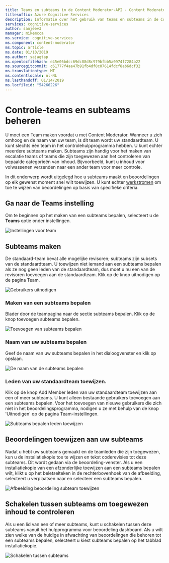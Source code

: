 ```yaml
---
title: Teams en subteams in de Content Moderator-API - Content Moderator beheren
titlesuffix: Azure Cognitive Services
description: Informatie over het gebruik van teams en subteams in de Content Moderator-API voor Cognitive Services.
services: cognitive-services
author: sanjeev3
manager: mikemcca
ms.service: cognitive-services
ms.component: content-moderator
ms.topic: article
ms.date: 01/10/2019
ms.author: sajagtap
ms.openlocfilehash: e45e06bdcc69dc88d8c979bfbb5a0974f7284b22
ms.sourcegitcommit: c61777f4aa47b91fb4df0c07614fdcf8ab6dcf32
ms.translationtype: MT
ms.contentlocale: nl-NL
ms.lasthandoff: 01/14/2019
ms.locfileid: "54266226"
---
```

# <a name="manage-review-teams-and-subteams"></a>Controle-teams en subteams beheren

U moet een Team maken voordat u met Content Moderator. Wanneer u zich omhoog en de naam van uw team, is dit team wordt uw standaardteam. U kunt slechts één team in het controlehulpprogramma hebben. U kunt echter meerdere subteams maken. Subteams zijn handig voor het maken van escalatie teams of teams die zijn toegewezen aan het controleren van bepaalde categorieën van inhoud. Bijvoorbeeld, kunt u inhoud voor volwassenen verzenden naar een ander team voor meer controle.

In dit onderwerp wordt uitgelegd hoe u subteams maakt en beoordelingen op elk gewenst moment snel wilt toewijzen. U kunt echter [werkstromen](workflows.md) om toe te wijzen van beoordelingen op basis van specifieke criteria.

## <a name="go-to-the-teams-setting"></a>Ga naar de Teams instelling

Om te beginnen op het maken van een subteams bepalen, selecteert u de **Teams** optie onder instellingen.

![Instellingen voor team](images/0-teams-1.png)

## <a name="create-subteams"></a>Subteams maken

De standaard-team bevat alle mogelijke revisoren; subteams zijn subsets van de standaardteam. U toewijzen niet iemand aan een subteams bepalen als ze nog geen leden van de standaardteam, dus moet u nu een van de revisoren toevoegen aan de standaardteam. Klik op de knop uitnodigen op de pagina Team.

![Gebruikers uitnodigen](images/invite-users.png)

### <a name="create-a-subteam"></a>Maken van een subteams bepalen
Blader door de teampagina naar de sectie subteams bepalen. Klik op de knop toevoegen subteams bepalen. 

![Toevoegen van subteams bepalen](images/1-teams-1.png)

### <a name="name-your-subteam"></a>Naam van uw subteams bepalen
Geef de naam van uw subteams bepalen in het dialoogvenster en klik op opslaan.

![De naam van de subteams bepalen](images/1-Teams-2.PNG)

### <a name="assign-members-from-your-default-team"></a>Leden van uw standaardteam toewijzen.
Klik op de knop Add Member leden van uw standaardteam toewijzen aan een of meer subteams. U kunt alleen bestaande gebruikers toevoegen aan een subteams bepalen. Voor het toevoegen van nieuwe gebruikers die zich niet in het beoordelingsprogramma, nodigen u ze met behulp van de knop 'Uitnodigen' op de pagina Team-instellingen.

![Subteams bepalen leden toewijzen](images/1-Teams-3.PNG)

## <a name="assign-reviews-to-your-subteams"></a>Beoordelingen toewijzen aan uw subteams

Nadat u hebt uw subteams gemaakt en de teamleden die zijn toegewezen, kun u de installatiekopie toe te wijzen en tekst coderevisies tot deze subteams. Dit wordt gedaan via de beoordeling-venster.
Als u een installatiekopie van een afzonderlijke toewijzen aan een subteams bepalen wilt, klikt u op het beletselteken in de rechterbovenhoek van de afbeelding, selecteert u verplaatsen naar en selecteer een subteams bepalen.

![Afbeelding beoordeling subteam toewijzen](images/3-review-image-subteam-1.png)

## <a name="switch-between-subteams-to-review-assigned-content"></a>Schakelen tussen subteams om toegewezen inhoud te controleren

Als u een lid van een of meer subteams, kunt u schakelen tussen deze subteams vanuit het hulpprogramma voor beoordeling dashboard. Als u wilt zien welke van de huidige in afwachting van beoordelingen die behoren tot een subteams bepalen, selecteert u kiest subteams bepalen op het tabblad installatiekopie.

![Schakelen tussen subteams](images/3-review-image-subteam-2.png)
